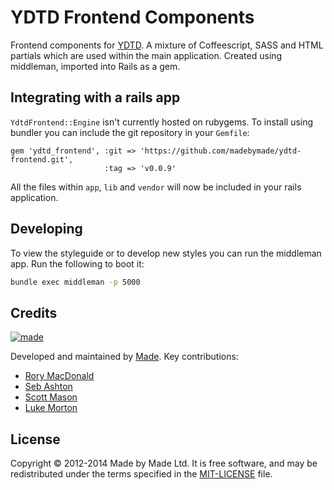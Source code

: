 # YDTD Frontend Components

Frontend components for [YDTD](http://www.yourdaytheirday.com). A mixture of
Coffeescript, SASS and HTML partials which are used within the main application.
Created using middleman, imported into Rails as a gem.

## Integrating with a rails app

`YdtdFrontend::Engine` isn't currently hosted on rubygems. To install using
bundler you can include the git repository in your `Gemfile`:

```
gem 'ydtd_frontend', :git => 'https://github.com/madebymade/ydtd-frontend.git',
                     :tag => 'v0.0.9'
```

All the files within `app`, `lib` and `vendor` will now be included in your 
rails application.

## Developing

To view the styleguide or to develop new styles you can run the middleman app.
Run the following to boot it:

``` sh
bundle exec middleman -p 5000
```

## Credits

[![made](https://s3-eu-west-1.amazonaws.com/made-assets/googleapps/google-apps.png)][made]

Developed and maintained by [Made][made]. Key contributions:

 * [Rory MacDonald](https://github.com/RoryMacDonald)
 * [Seb Ashton](https://github.com/SebAshton)
 * [Scott Mason](https://github.com/sowasred2012)
 * [Luke Morton](https://github.com/DrPheltRight)

## License

Copyright © 2012-2014 Made by Made Ltd. It is free software, and may be
redistributed under the terms specified in the [MIT-LICENSE][license] file.

[made]: http://www.madetech.co.uk?ref=github&repo=ydtd_frontend
[license]: https://github.com/madebymade/ydtd-frontend/blob/master/LICENSE
[travis]: https://travis-ci.org/madebymade/ydtd-frontend
